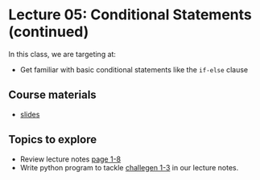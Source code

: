 # Lecture 05: Conditional Statements (continued)

In this class, we are targeting at:
* Get familiar with basic conditional statements like the `if-else` clause

## Course materials
* [slides](https://docs.google.com/presentation/d/1t8fg9Qi_0eVbpXPO6UXvGf2Femm-Mh1TWrkoObms5MI/edit#slide=id.p)

## Topics to explore
* Review lecture notes [page 1-8](https://docs.google.com/presentation/d/1t8fg9Qi_0eVbpXPO6UXvGf2Femm-Mh1TWrkoObms5MI/edit#slide=id.p)
* Write python program to tackle [challegen 1-3](https://docs.google.com/presentation/d/1t8fg9Qi_0eVbpXPO6UXvGf2Femm-Mh1TWrkoObms5MI/edit#slide=id.g1557612ee6c_0_52) in our lecture notes.